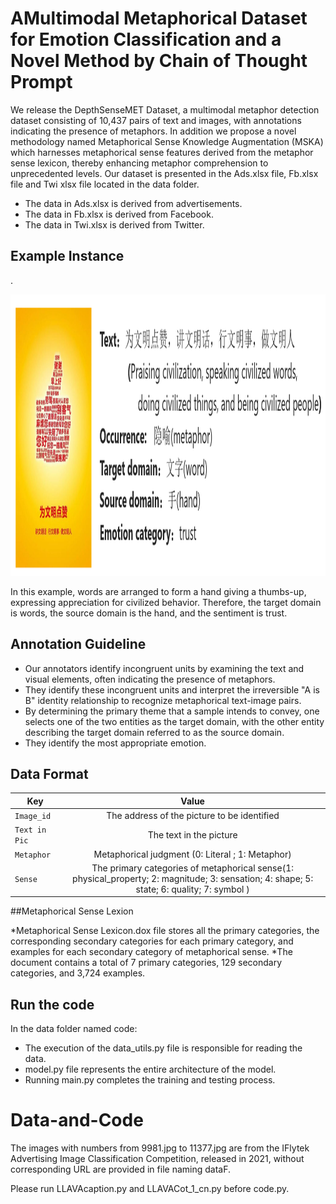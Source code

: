 # AMultimodal Metaphorical Dataset for Emotion Classification and a Novel Method by Chain of Thought Prompt

We release the DepthSenseMET Dataset, a multimodal metaphor detection dataset consisting of 10,437 pairs of text and images, with annotations indicating the presence of metaphors. In addition we propose a  novel methodology named Metaphorical Sense Knowledge Augmentation (MSKA) which harnesses metaphorical sense features derived from the metaphor sense lexicon, thereby enhancing metaphor comprehension to unprecedented levels.
Our dataset is presented in the Ads.xlsx file, Fb.xlsx file and Twi xlsx file located in the data folder.
* The data in Ads.xlsx is derived from advertisements.
* The data in Fb.xlsx is derived from Facebook.
* The data in Twi.xlsx is derived from Twitter.

## Example Instance

.<div align='center'><img src='Ansample_cn.png' width="800" height="450"></div>

In this example, words are arranged to form a hand giving a thumbs-up, expressing appreciation for civilized behavior. Therefore, the target domain is words, the source domain is the hand, and the sentiment is trust.

## Annotation Guideline


* Our annotators identify incongruent units by examining the text and visual elements, often indicating the presence of metaphors. 
* They identify these incongruent units and interpret the irreversible "A is B" identity relationship to recognize metaphorical text-image pairs.
* By determining the primary theme that a sample intends to convey, one selects one of the two entities as the target domain, with the other entity describing the target domain referred to as the source domain.
* They identify the most appropriate emotion.




## Data Format


| Key                     |                                    Value                                    |
|-------------------------|:---------------------------------------------------------------------------:|
| `Image_id`            |                The address of the picture to be identified                  |
| `Text in Pic`     |                                          The  text in the picture                              |
| `Metaphor`|           Metaphorical judgment (0: Literal ; 1: Metaphor)          |
| `Sense`            |                       The primary categories of metaphorical sense(1: physical_property; 2: magnitude; 3: sensation; 4: shape; 5: state; 6: quality; 7: symbol )                 |


##Metaphorical Sense Lexion

*Metaphorical Sense Lexicon.dox file stores all the primary categories, the corresponding secondary categories for each primary category, and examples for each secondary category of metaphorical sense.
*The document contains a total of 7 primary categories, 129 secondary categories, and 3,724 examples.

## Run the code
In the data folder named code:
* The execution of the data_utils.py file is responsible for reading the data.
* model.py file represents the entire architecture of the model.
* Running main.py completes the training and testing process.










# Data-and-Code
The images with numbers from 9981.jpg to 11377.jpg are from the IFlytek Advertising Image Classification Competition, released in 2021, without corresponding URL are provided in file naming dataF.

Please run LLAVAcaption.py and LLAVACot_1_cn.py before code.py.
